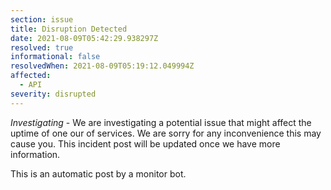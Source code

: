 ```yaml
---
section: issue
title: Disruption Detected
date: 2021-08-09T05:42:29.938297Z
resolved: true
informational: false
resolvedWhen: 2021-08-09T05:19:12.049994Z
affected:
  - API
severity: disrupted
---
```

*Investigating* - We are investigating a potential issue that might affect the uptime of one our of services. We are sorry for any inconvenience this may cause you. This incident post will be updated once we have more information.

This is an automatic post by a monitor bot.
        